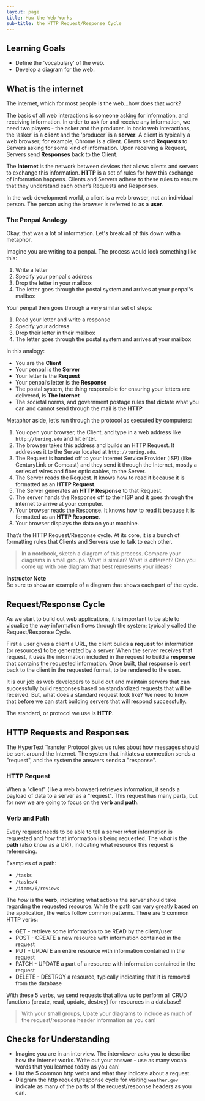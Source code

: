 ```yaml
---
layout: page
title: How the Web Works
sub-title: the HTTP Request/Response Cycle
---
```


## Learning Goals
* Define the 'vocabulary' of the web.
* Develop a diagram for the web.

## What is the internet

The internet, which for most people is the web…how does that work?

The basis of all web interactions is someone asking for information, and receiving information. In order to ask for and receive any information, we need two players - the asker and the producer. In basic web interactions, the ‘asker’ is a **client** and the ‘producer’ is a **server**. A client is typically a web browser; for example, Chrome is a client. Clients send **Requests** to Servers asking for some kind of information. Upon receiving a Request, Servers send **Responses** back to the Client.

The **Internet** is the network between devices that allows clients and servers to exchange this information. **HTTP** is a set of rules for how this exchange of information happens. Clients and Servers adhere to these rules to ensure that they understand each other’s Requests and Responses.

In the web development world, a client is a web browser, not an individual person. The person using the browser is referred to as a **user**.

### The Penpal Analogy
Okay, that was a lot of information.  Let's break all of this down with a metaphor.

Imagine you are writing to a penpal.  The process would look something like this:

1. Write a letter
2. Specify your penpal's address
3. Drop the letter in your mailbox
4. The letter goes through the postal system and arrives at your penpal's mailbox

Your penpal then goes through a very similar set of steps:

1. Read your letter and write a response
2. Specify your address
3. Drop their letter in their mailbox
4. The letter goes through the postal system and arrives at your mailbox

In this analogy:

* You are the **Client**
* Your penpal is the **Server**
* Your letter is the **Request**
* Your penpal’s letter is the **Response**
* The postal system, the thing responsible for ensuring your letters are delivered, is **The Internet**
* The societal norms, and government postage rules that dictate what you can and cannot send through the mail is the **HTTP**

Metaphor aside, let’s run through the protocol as executed by computers:
1. You open your browser, the Client, and type in a web address like `http://turing.edu` and hit enter.
2. The browser takes this address and builds an HTTP Request. It addresses it to the Server located at `http://turing.edu`.
3. The Request is handed off to your Internet Service Provider (ISP) (like CenturyLink or Comcast) and they send it through the Internet, mostly a series of wires and fiber optic cables, to the Server.
4. The Server reads the Request. It knows how to read it because it is formatted as an **HTTP Request**.
5. The Server generates an **HTTP Response** to that Request.
6. The server hands the Response off to their ISP and it goes through the internet to arrive at your computer.
7. Your browser reads the Response. It knows how to read it because it is formatted as an **HTTP Response**.
8. Your browser displays the data on your machine.

That’s the HTTP Request/Response cycle. At its core, it is a bunch of formatting rules that Clients and Servers use to talk to each other.

> In a notebook, sketch a diagram of this process.
> Compare your diagrams in small groups.  What is similar? What is different?  Can you come up with one diagram that best represents your ideas?

<aside class="instructor-notes">
    <p><strong>Instructor Note</strong><br>Be sure to show an example of a diagram that shows each part of the cycle.</p>
</aside>

## Request/Response Cycle
As we start to build out web applications, it is important to be able to visualize the way information flows through the system; typically called the Request/Response Cycle.

First a user gives a client a URL, the client builds a **request** for information (or resources) to be generated by a server.  When the server receives that request, it uses the information included in the request to build a **response** that contains the requested information. Once built, that response is sent back to the client in the requested format, to be rendered to the user.

It is our job as web developers to build out and maintain servers that can successfully build responses based on standardized requests that will be received.  But, what does a standard request look like?  We need to know that before we can start building servers that will respond successfully.

The standard, or protocol we use is **HTTP**.

## HTTP Requests and Responses

The HyperText Transfer Protocol gives us rules about how messages should be sent around the Internet. The system that initiates a connection sends a "request", and the system the answers sends a "response".

### HTTP Request

When a "client" (like a web browser) retrieves information, it sends a payload of data to a server as a "request". This request has many parts, but for now we are going to focus on the **verb** and **path**.

### Verb and Path

Every request needs to be able to tell a server *what* information is requested and *how* that information is being requested.  The *what* is the **path** (also know as a URI), indicating what resource this request is referencing.

Examples of a path:

* `/tasks`
* `/tasks/4`
* `/items/6/reviews`

The *how* is the **verb**, indicating what actions the server should take regarding the requested resource.  While the path can vary greatly based on the application, the verbs follow common patterns.  There are 5 common HTTP verbs:

- GET - retrieve some information to be READ by the client/user
- POST - CREATE a new resource with information contained in the request
- PUT - UPDATE an entire resource with information contained in the request
- PATCH - UPDATE a part of a resource with information contained in the request
- DELETE - DESTROY a resource, typically indicating that it is removed from the database

With these 5 verbs, we send requests that allow us to perform all CRUD functions (create, read, update, destroy) for resources in a database!

> With your small groups,
> Upate your diagrams to include as much of the request/response header information as you can!


## Checks for Understanding
* Imagine you are in an interview.  The interviewer asks you to describe how the internet works.  Write out your answer - use as many vocab words that you learned today as you can!
* List the 5 common http verbs and what they indicate about a request.
* Diagram the http request/response cycle for visiting `weather.gov` indicate as many of the parts of the request/response headers as you can.
